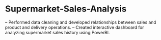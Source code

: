 # Supermarket-Sales-Analysis
– Performed data cleaning and developed relationships between sales and product and delivery operations.
– Created interactive dashboard for analyzing supermarket sales history using PowerBI.
